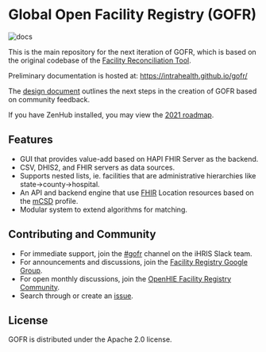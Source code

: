 # Global Open Facility Registry (GOFR)

![docs](https://github.com/intrahealth/gofr/workflows/docs/badge.svg)

This is the main repository for the next iteration of GOFR, which is based on the original codebase of the [Facility Reconciliation Tool](https://github.com/openhie/facility-recon).

Preliminary documentation is hosted at: https://intrahealth.github.io/gofr/

The [design document](https://docs.google.com/document/d/1LGzwyxDzH6BmnVn94-V2waCmr0igIhZxxTHD-wnBX50) outlines the next steps in the creation of GOFR based on community feedback.

If you have ZenHub installed, you may view the [2021 roadmap](https://github.com/intrahealth/gofr/blob/master/LICENSE#workspaces/gofr-60495960906eba0017c751ea/roadmap?repos=346409080).

## Features
* GUI that provides value-add based on HAPI FHIR Server as the backend.
* CSV, DHIS2, and FHIR servers as data sources.
* Supports nested lists, ie. facilities that are administrative hierarchies like state->county->hospital.
* An API and backend engine that use [FHIR](https://www.hl7.org/fhir/location.html) Location resources based on the [mCSD](http://wiki.ihe.net/index.php/Mobile_Care_Services_Discovery_(mCSD)) profile.
* Modular system to extend algorithms for matching.

## Contributing and Community
- For immediate support, join the [#gofr](https://ihris.slack.com/archives/C01P3BX8FA7) channel on the iHRIS Slack team.
- For announcements and discussions, join the [Facility Registry Google Group](https://groups.google.com/forum/#!forum/facility-registry).
- For open monthly discussions, join the [OpenHIE Facility Registry Community](https://wiki.ohie.org/display/SUB/Facility+Registry+Community).
- Search through or create an [issue](https://github.com/intrahealth/gofr/issues).

## License
GOFR is distributed under the Apache 2.0 license.
